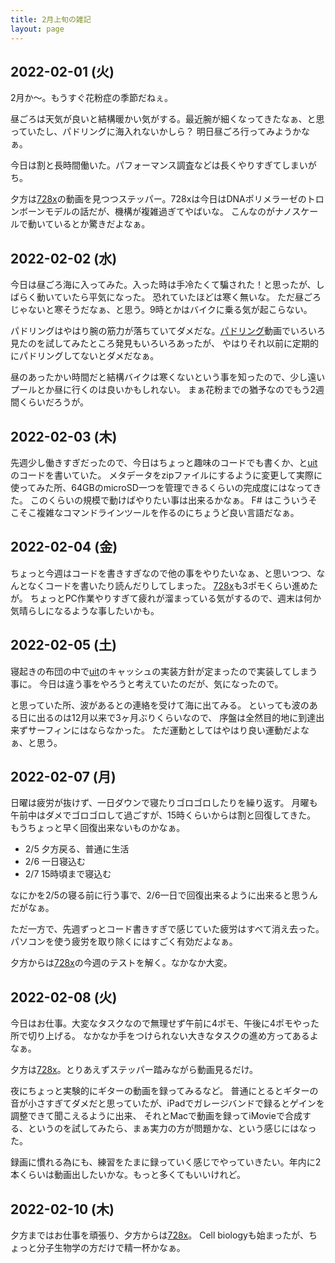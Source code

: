 ```yaml
---
title: 2月上旬の雑記
layout: page
---
```


## 2022-02-01 (火)

2月か〜。もうすぐ花粉症の季節だねぇ。

昼ごろは天気が良いと結構暖かい気がする。最近腕が細くなってきたなぁ、と思っていたし、パドリングに海入れないかしら？
明日昼ごろ行ってみようかなぁ。

今日は割と長時間働いた。パフォーマンス調査などは長くやりすぎてしまいがち。

夕方は[728x](https://karino2.github.io/RandomThoughts/728x)の動画を見つつステッパー。728xは今日はDNAポリメラーゼのトロンボーンモデルの話だが、機構が複雑過ぎてやばいな。
こんなのがナノスケールで動いているとか驚きだよなぁ。

## 2022-02-02 (水)

今日は昼ごろ海に入ってみた。入った時は手冷たくて騙された！と思ったが、しばらく動いていたら平気になった。
恐れていたほどは寒く無いな。
ただ昼ごろじゃないと寒そうだなぁ、と思う。9時とかはバイクに乗る気が起こらない。

パドリングはやはり腕の筋力が落ちていてダメだな。[パドリング](https://karino2.github.io/RandomThoughts/パドリング)動画でいろいろ見たのを試してみたところ発見もいろいろあったが、
やはりそれ以前に定期的にパドリングしてないとダメだなぁ。

昼のあったかい時間だと結構バイクは寒くないという事を知ったので、少し遠いプールとか昼に行くのは良いかもしれない。
まぁ花粉までの猶予なのでもう2週間くらいだろうが。

## 2022-02-03 (木)

先週少し働きすぎだったので、今日はちょっと趣味のコードでも書くか、と[uit](https://karino2.github.io/RandomThoughts/uit)のコードを書いていた。
メタデータをzipファイルにするように変更して実際に使ってみた所、64GBのmicroSD一つを管理できるくらいの完成度にはなってきた。
このくらいの規模で動けばやりたい事は出来るかなぁ。
F# はこういうそこそこ複雑なコマンドラインツールを作るのにちょうど良い言語だなぁ。

## 2022-02-04 (金)

ちょっと今週はコードを書きすぎなので他の事をやりたいなぁ、と思いつつ、なんとなくコードを書いたり読んだりしてしまった。
[728x](https://karino2.github.io/RandomThoughts/728x)も3ポモくらい進めたが。
ちょっとPC作業やりすぎて疲れが溜まっている気がするので、週末は何か気晴らしになるような事したいかも。

## 2022-02-05 (土)

寝起きの布団の中で[uit](https://karino2.github.io/RandomThoughts/uit)のキャッシュの実装方針が定まったので実装してしまう事に。
今日は違う事をやろうと考えていたのだが、気になったので。

と思っていた所、波があるとの連絡を受けて海に出てみる。
といっても波のある日に出るのは12月以来で3ヶ月ぶりくらいなので、
序盤は全然目的地に到達出来ずサーフィンにはならなかった。
ただ運動としてはやはり良い運動だよなぁ、と思う。

## 2022-02-07 (月)

日曜は疲労が抜けず、一日ダウンで寝たりゴロゴロしたりを繰り返す。
月曜も午前中はダメでゴロゴロして過ごすが、15時くらいからは割と回復してきた。
もうちょっと早く回復出来ないものかなぁ。

- 2/5 夕方戻る、普通に生活
- 2/6 一日寝込む
- 2/7 15時頃まで寝込む

なにかを2/5の寝る前に行う事で、2/6一日で回復出来るように出来ると思うんだがなぁ。

ただ一方で、先週ずっとコード書きすぎで感じていた疲労はすべて消え去った。
パソコンを使う疲労を取り除くにはすごく有効だよなぁ。

夕方からは[728x](https://karino2.github.io/RandomThoughts/728x)の今週のテストを解く。なかなか大変。

## 2022-02-08 (火)

今日はお仕事。大変なタスクなので無理せず午前に4ポモ、午後に4ポモやった所で切り上げる。
なかなか手をつけられない大きなタスクの進め方ってあるよなぁ。

夕方は[728x](https://karino2.github.io/RandomThoughts/728x)。とりあえずステッパー踏みながら動画見るだけ。

夜にちょっと実験的にギターの動画を録ってみるなど。
普通にとるとギターの音が小さすぎてダメだと思っていたが、iPadでガレージバンドで録るとゲインを調整できて聞こえるように出来、
それとMacで動画を録ってiMovieで合成する、というのを試してみたら、まぁ実力の方が問題かな、という感じにはなった。

録画に慣れる為にも、練習をたまに録っていく感じでやっていきたい。年内に2本くらいは動画出したいかな。もっと多くてもいいけれど。

## 2022-02-10 (木)

夕方まではお仕事を頑張り、夕方からは[728x](https://karino2.github.io/RandomThoughts/728x)。
Cell biologyも始まったが、ちょっと分子生物学の方だけで精一杯かなぁ。
